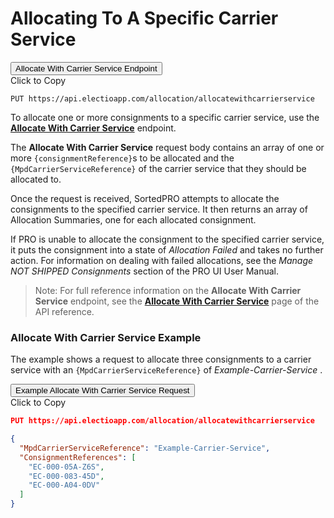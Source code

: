 # Allocating To A Specific Carrier Service

<div class="tab">
    <button class="staticTabButton">Allocate With Carrier Service Endpoint</button>
    <div class="copybutton" onclick="CopyToClipboard('allocationUCSEndpoint')">Click to Copy</div>
</div>

<div id="allocationUCSEndpoint" class="staticTabContent" onclick="CopyToClipboard('allocationUCSEndpoint')">

```
PUT https://api.electioapp.com/allocation/allocatewithcarrierservice
```

</div>

To allocate one or more consignments to a specific carrier service, use the **[Allocate With Carrier Service](https://docs.electioapp.com/#/api/AllocateWithCarrierService)** endpoint. 

The **Allocate With Carrier Service** request body contains an array of one or more `{consignmentReference}`s to be allocated and the `{MpdCarrierServiceReference}` of the carrier service that they should be allocated to. 

Once the request is received, SortedPRO attempts to allocate the consignments to the specified carrier service. It then returns an array of Allocation Summaries, one for each allocated consignment. 

If PRO is unable to allocate the consignment to the specified carrier service, it puts the consignment into a state of _Allocation Failed_ and takes no further action. For information on dealing with failed allocations, see the _Manage NOT SHIPPED Consignments_ section of the PRO UI User Manual.

> <span class="note-header">Note:</span>
>  For full reference information on the <strong>Allocate With Carrier Service</strong> endpoint, see the <strong><a href="https://docs.electioapp.com/#/api/AllocateWithCarrierService">Allocate With Carrier Service</a></strong> page of the API reference. 

### Allocate With Carrier Service Example

The example shows a request to allocate three consignments to a carrier service with an `{MpdCarrierServiceReference}` of _Example-Carrier-Service_ .

<div class="tab">
    <button class="staticTabButton">Example Allocate With Carrier Service Request</button>
    <div class="copybutton" onclick="CopyToClipboard('allocationUCSRequest')">Click to Copy</div>
</div>

<div id="allocationUCSRequest" class="staticTabContent" onclick="CopyToClipboard('allocationUCSRequest')">

```json
PUT https://api.electioapp.com/allocation/allocatewithcarrierservice

{
  "MpdCarrierServiceReference": "Example-Carrier-Service",
  "ConsignmentReferences": [
    "EC-000-05A-Z6S",
    "EC-000-083-45D",
    "EC-000-A04-0DV"
  ]
}
```

</div>


<script src="../../scripts/requesttabs.js"></script>
<script src="../../scripts/responsetabs.js"></script>
<script src="../../scripts/copy.js"></script>